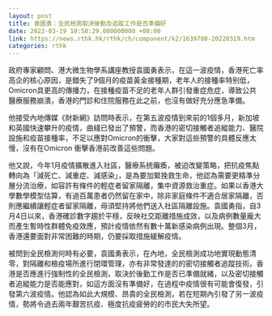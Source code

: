 ```yaml
---
layout: post
title: 袁國勇：全民檢測取決後勤及追蹤工作是否準備好
date: 2022-03-19 10:58:29.000000000 +08:00
link: https://news.rthk.hk/rthk/ch/component/k2/1639780-20220319.htm
categories: rthk
---
```


政府專家顧問、港大微生物學系講座教授袁國勇表示，在這一波疫情，香港死亡率高企的核心原因，是錯失了9個月的疫苗黃金接種期，老年人的接種率特别低，Omicron具更高的傳播力，在接種疫苗不足的老年人群引發重症危症，導致公共醫療服務崩潰，香港的門診和住院服務在此之前，也沒有做好充分應急準備。

他接受內地傳媒《財新網》訪問時表示，在第五波疫情到來前的1個多月，新加坡和英國快速攀升的疫情，曲綫已發出了預警，而香港的密切接觸者追縱能力、醫院設施和疫苗接種率，不足以應對Omicron的衝擊，大家對這些預警的具體反應太慢，沒有在Omicron 衝擊香港前改善這些問題。

他又說，今年1月疫情擴散進入社區，醫療系统癱瘓，被迫改變策略，把抗疫焦點轉向為「減死亡、減重症、減感染」，是為要加緊挽救生命，他認為需要更精準分層分流治療，如容許有條件的輕症者留家隔離，集中資源救治重症。如果以香港大學數學模型估算，有過百萬患者仍然留在家中，除非家庭條件不適合居家隔離，否則應繼續讓輕症者留家隔離，毋須堅持將他們送入社區隔離設施。袁國勇指，自3月4日以來，香港確診數字趨於平穩，反映社交距離措施成效，以及病例數量龐大而產生暫時性群體免疫效應，預計疫情依然有數十萬新感染病例出現。整個3月，香港還要面對非常困難的時期，仍要採取措施緩解疫情。

被問到全民檢測何時有必要，袁國勇表示，在內地，全民檢測成功地實現動態清零，對隔離和檢疫場所進行閉環管理，亦有非常發達的的密切接觸者追蹤技術。香港是否應進行強制性的全民檢測，取決於後勤工作是否已準備就緒，以及密切接觸者追縱能力是否能應對，如這方面沒有準備好，在過程中疫情很有可能會復發，引發第六波疫情。他認為如此大規模、昂貴的全民檢測，若在短期內引發了另一波疫情，勢將令過去兩年艱苦抗疫、極度抗疫疲勞的的市民大失所望。
